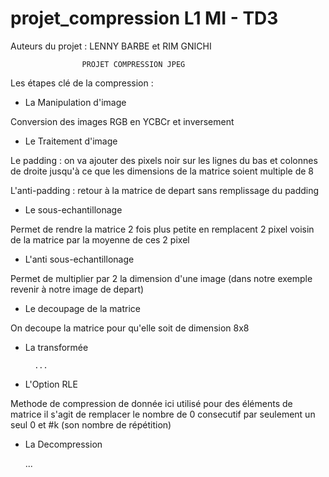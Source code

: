# projet_compression L1 MI - TD3 


Auteurs du projet : LENNY BARBE et RIM GNICHI 



                    PROJET COMPRESSION JPEG



Les étapes clé de la compression :


- La Manipulation d'image 

Conversion des images RGB en YCBCr et inversement

- Le Traitement d'image 

Le padding : on va ajouter des pixels noir sur les lignes du bas et colonnes de droite jusqu'à ce que les dimensions de la matrice soient multiple de 8

L'anti-padding : retour à la matrice de depart sans remplissage du padding


- Le sous-echantillonage

Permet de rendre la matrice 2 fois plus petite en remplacent 2 pixel voisin de la matrice par la moyenne de ces 2 pixel

- L'anti sous-echantillonage

Permet de multiplier par 2 la dimension d'une image (dans notre exemple revenir à notre image de depart) 


- Le decoupage de la matrice

On decoupe la matrice pour qu'elle soit de dimension 8x8

- La transformée


        ...




- L'Option RLE

Methode de compression de donnée ici utilisé pour des éléments de matrice il s'agit de remplacer le nombre de 0 consecutif par seulement un seul 0 et #k (son nombre de répétition)



- La Decompression 


    ...




















